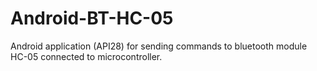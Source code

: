 # Android-BT-HC-05
Android application (API28) for sending commands to bluetooth module HC-05 connected to microcontroller.
